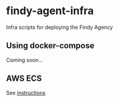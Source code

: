 # findy-agent-infra

Infra scripts for deploying the Findy Agency

## Using docker-compose

Coming soon...

## AWS ECS

See [instructions](./aws-ecs/README.md)